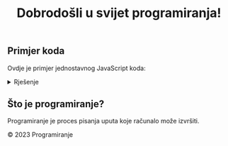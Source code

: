 <html lang="en">
<head>
    <meta charset="UTF-8">
  <link rel="stylesheet" href="obrisati.css">
</head>
<body>
<header>
  <h1>Dobrodošli u svijet programiranja!</h1>
</header>
<main>
  <section>
    <h2>Primjer koda</h2>
    <p>Ovdje je primjer jednostavnog JavaScript koda:</p>
    <details>
      <summary>Rješenje</summary>
    <pre><code>function pozdrav() {
    console.log("Pozdrav, svijete!");
}</code></pre>
    </details>
  </section>
  <section>
    <h2>Što je programiranje?</h2>
    <p>Programiranje je proces pisanja uputa koje računalo može izvršiti.</p>
  </section>
</main>
<footer>
  <p>&copy; 2023 Programiranje</p>
</footer>
</body>
</html>
